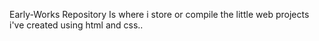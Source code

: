 Early-Works Repository
         Is where i store or compile the little web projects i've created using html and css..

